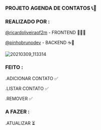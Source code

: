 

###                                                    PROJETO AGENDA DE CONTATOS  📞📕


### REALIZADO POR :



<a target="_blank" href="https://github.com/ricardoliveiraof2m" >@ricardoliveiraof2m</a> - FRONTEND  🎨:man_artist:

<a target="_blank" href="https://github.com/pinhobrunodev" target =_blank >@pinhobrunodev</a> - BACKEND ☕️🧱



![20210309_113314](https://user-images.githubusercontent.com/60756219/110486597-8bf90000-80cb-11eb-8d73-bc5db678c333.gif)









### FEITO : 


.ADICIONAR CONTATO ✅

.LISTAR CONTATO  ✅

.REMOVER ✅

### A FAZER : 


.ATUALIZAR ⏳

